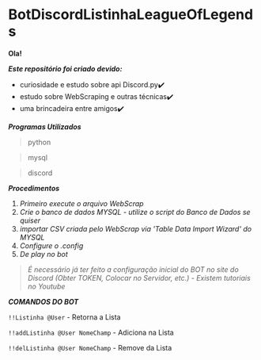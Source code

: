 # BotDiscordListinhaLeagueOfLegends

**Ola!**

***Este repositório foi criado devido:***
- curiosidade e estudo sobre api Discord.py:heavy_check_mark:
- estudo sobre WebScraping e outras técnicas:heavy_check_mark:
- uma brincadeira entre amigos:heavy_check_mark:

***Programas Utilizados***
>python

>mysql

>discord

***Procedimentos***
1. *Primeiro execute o arquivo WebScrap*
2. *Crie o banco de dados MYSQL - utilize o script do Banco de Dados se quiser*
3. *importar CSV criada pelo WebScrap via 'Table Data Import Wizard' do MYSQL*
3. *Configure o .config*
4. *De play no bot*

>*É necessário já ter feito a configuração inicial do BOT no site do Discord (Obter TOKEN, Colocar no Servidor, etc.) - Existem tutoriais no Youtube*

***COMANDOS DO BOT***

`!!Listinha @User` - Retorna a Lista

`!!addListinha @User NomeChamp` - Adiciona na Lista

`!!delListinha @User NomeChamp` - Remove da Lista
